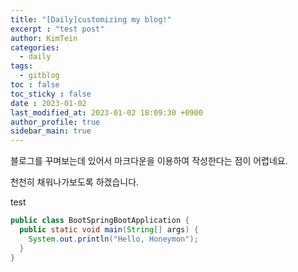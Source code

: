```yaml
---
title: "[Daily]customizing my blog!"
excerpt : "test post"
author: KimTein
categories:
  - daily
tags: 
  - gitblog
toc : false
toc_sticky : false
date : 2023-01-02
last_modified_at: 2023-01-02 18:09:30 +0900
author_profile: true
sidebar_main: true  
---
```

<!-- outline-start -->

블로그를 꾸며보는데 있어서 마크다운을 이용하여 작성한다는 점이 어렵네요. 

천천히 채워나가보도록 하겠습니다.

test

```java
public class BootSpringBootApplication {
  public static void main(String[] args) {
    System.out.println("Hello, Honeymon");
  }
}
```


<!-- outline-end --> 

